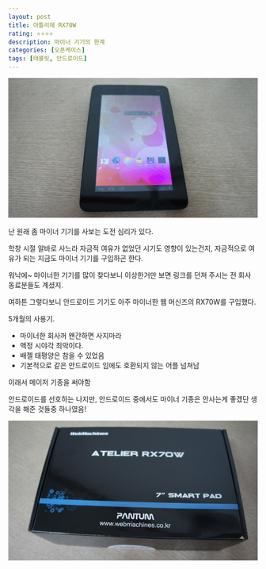```yaml
---
layout: post
title: 아틀리에 RX70W
rating: ⭐️⭐️⭐️⭐️
description: 마이너 기기의 한계
categories: [오픈케이스]
tags: [태블릿, 안드로이드]
---
```


![RX70W](../../img/2012/rx70w_01.jpg)

난 원래 좀 마이너 기기를 사보는 도전 심리가 있다.

학창 시절 알바로 사느라 자금적 여유가 없었던 시기도 영향이 있는건지, 자금적으로 여유가 되는 지금도 마이너 기기를 구입하곤 한다.

워낙에~ 마이너한 기기를 많이 찾다보니 이상한거만 보면 링크를 던져 주시는 전 회사 동료분들도 계셨지.

여하튼 그렇다보니 안드로이드 기기도 아주 마이너한 웹 머신즈의 RX70W를 구입했다.

5개월의 사용기.

* 마이너한 회사꺼 왠간하면 사지마라
* 액정 시야각 최악이다.
* 배젤 태평양은 참을 수 있었음
* 기본적으로 같은 안드로이드 임에도 호환되지 않는 어플 넘쳐남

이래서 메이저 기종을 써야함

안드로이드를 선호하는 나지만, 안드로이드 중에서도 마이너 기종은 안사는게 좋겠단 생각을 해준 것들중 하나였음!

![RX70W](../../img/2012/rx70w_02.jpg)
